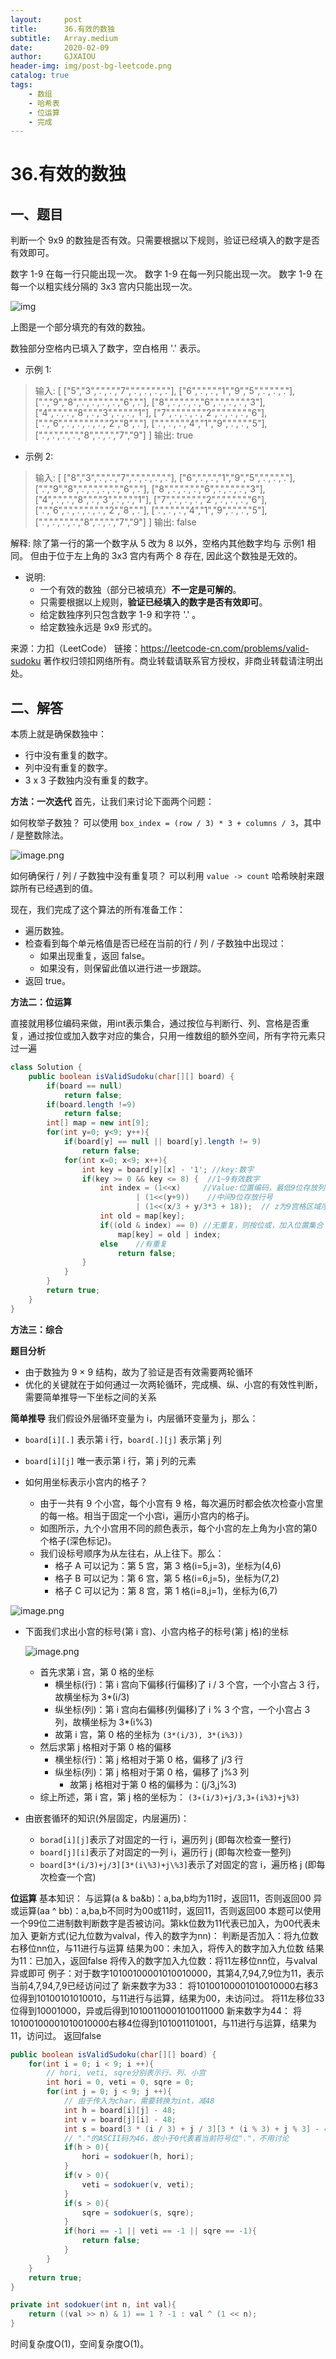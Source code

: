 ```yaml
---
layout:     post
title:      36.有效的数独
subtitle:   Array.medium
date:       2020-02-09
author:     GJXAIOU
header-img: img/post-bg-leetcode.png
catalog: true
tags:
    - 数组
	- 哈希表
	- 位运算
	- 完成
---
```


# 36.有效的数独

## 一、题目

判断一个 9x9 的数独是否有效。只需要根据以下规则，验证已经填入的数字是否有效即可。

数字 1-9 在每一行只能出现一次。
数字 1-9 在每一列只能出现一次。
数字 1-9 在每一个以粗实线分隔的 3x3 宫内只能出现一次。

![img](https://upload.wikimedia.org/wikipedia/commons/thumb/f/ff/Sudoku-by-L2G-20050714.svg/250px-Sudoku-by-L2G-20050714.svg.png)


上图是一个部分填充的有效的数独。

数独部分空格内已填入了数字，空白格用 '.' 表示。

- 示例 1:

> 输入:
> [
>   ["5","3",".",".","7",".",".",".","."],
>   ["6",".",".","1","9","5",".",".","."],
>   [".","9","8",".",".",".",".","6","."],
>   ["8",".",".",".","6",".",".",".","3"],
>   ["4",".",".","8",".","3",".",".","1"],
>   ["7",".",".",".","2",".",".",".","6"],
>   [".","6",".",".",".",".","2","8","."],
>   [".",".",".","4","1","9",".",".","5"],
>   [".",".",".",".","8",".",".","7","9"]
> ]
> 输出: true

- 示例 2:

> 输入:
> [
>   ["8","3",".",".","7",".",".",".","."],
>   ["6",".",".","1","9","5",".",".","."],
>   [".","9","8",".",".",".",".","6","."],
>   ["8",".",".",".","6",".",".",".","3"],
>   ["4",".",".","8",".","3",".",".","1"],
>   ["7",".",".",".","2",".",".",".","6"],
>   [".","6",".",".",".",".","2","8","."],
>   [".",".",".","4","1","9",".",".","5"],
>   [".",".",".",".","8",".",".","7","9"]
> ]
> 输出: false

解释: 除了第一行的第一个数字从 5 改为 8 以外，空格内其他数字均与 示例1 相同。
     但由于位于左上角的 3x3 宫内有两个 8 存在, 因此这个数独是无效的。

- 说明:
    - 一个有效的数独（部分已被填充）**不一定是可解的**。
    - 只需要根据以上规则，**验证已经填入的数字是否有效即可**。
    - 给定数独序列只包含数字 1-9 和字符 '.' 。
    - 给定数独永远是 9x9 形式的。
        

来源：力扣（LeetCode）
链接：https://leetcode-cn.com/problems/valid-sudoku
著作权归领扣网络所有。商业转载请联系官方授权，非商业转载请注明出处。

## 二、解答

本质上就是确保数独中：

- 行中没有重复的数字。
- 列中没有重复的数字。
- 3 x 3 子数独内没有重复的数字。
    	

**方法：一次迭代**
首先，让我们来讨论下面两个问题：

如何枚举子数独？
可以使用 `box_index = (row / 3) * 3 + columns / 3`，其中 / 是整数除法。

![image.png](https://pic.leetcode-cn.com/2b141392e2a1811d0e8dfdf6279b1352e59fad0b3961908c6ff9412b6a7e7ccf-image.png)

如何确保行 / 列 / 子数独中没有重复项？
可以利用 `value -> count` 哈希映射来跟踪所有已经遇到的值。

现在，我们完成了这个算法的所有准备工作：

- 遍历数独。
- 检查看到每个单元格值是否已经在当前的行 / 列 / 子数独中出现过：
    - 如果出现重复，返回 false。
    - 如果没有，则保留此值以进行进一步跟踪。
- 返回 true。





**方法二：位运算**

直接就用移位编码来做，用int表示集合，通过按位与判断行、列、宫格是否重复，通过按位或加入数字对应的集合，只用一维数组的额外空间，所有字符元素只过一遍

```java
class Solution {
    public boolean isValidSudoku(char[][] board) {
        if(board == null)
            return false;
        if(board.length !=9)
            return false;
        int[] map = new int[9];
        for(int y=0; y<9; y++){
            if(board[y] == null || board[y].length != 9)
                return false;
            for(int x=0; x<9; x++){
                int key = board[y][x] - '1'; //key:数字
                if(key >= 0 && key <= 8) {  //1~9有效数字
                    int index = (1<<x)     //Value:位置编码，最低9位存放列号
                            | (1<<(y+9))    //中间9位存放行号
                            | (1<<(x/3 + y/3*3 + 18));  // z为9宫格区域序号
                    int old = map[key];
                    if((old & index) == 0) //无重复，则按位或，加入位置集合
                        map[key] = old | index;
                    else    //有重复
                        return false;
                }
            }
        }
        return true;
    }
}

```





**方法三：综合**

**题目分析**

- 由于数独为 9 × 9 结构，故为了验证是否有效需要两轮循环
- 优化的关键就在于如何通过一次两轮循环，完成横、纵、小宫的有效性判断，需要简单推导一下坐标之间的关系

**简单推导**
我们假设外层循环变量为 i，内层循环变量为 j，那么：

- `board[i][.]` 表示第 i 行，`board[.][j]` 表示第 j 列

- `board[i][j]` 唯一表示第 i 行，第 j 列的元素
- 如何用坐标表示小宫内的格子？
    - 由于一共有 9 个小宫，每个小宫有 9 格，每次遍历时都会依次检查小宫里的每一格。相当于固定一个小宫i，遍历小宫内的格子j。
    - 如图所示，九个小宫用不同的颜色表示，每个小宫的左上角为小宫的第0个格子(深色标记)。
    - 我们设标号顺序为从左往右，从上往下。那么：
        - 格子 A 可以记为：第 5 宫，第 3 格(i=5,j=3)，坐标为(4,6)
        - 格子 B 可以记为：第 6 宫，第 5 格(i=6,j=5)，坐标为(7,2)
        - 格子 C 可以记为：第 8 宫，第 1 格(i=8,j=1)，坐标为(6,7)

![image.png](https://pic.leetcode-cn.com/9422813a29a996ca41ddcbb3649444c41acd2153075be537ec88fb1ca3b9104a-image.png)

- 下面我们求出小宫的标号(第 i 宫)、小宫内格子的标号(第 j 格)的坐标

    ![image.png](https://pic.leetcode-cn.com/4bf9994d56f87dc4f45727793438bd99e7eaa2c4ab663fd25950b7f9d6faafdf-image.png)
    - 首先求第 i 宫，第 0 格的坐标
        - 横坐标(行)：第 i 宫向下偏移(行偏移)了 i / 3 个宫，一个小宫占 3 行，故横坐标为 3*(i/3)
        - 纵坐标(列)：第 i 宫向右偏移(列偏移)了 i % 3 个宫，一个小宫占 3 列，故横坐标为 3*(i%3)
        - 故第 i 宫，第 0 格的坐标为
            `(3*(i/3), 3*(i%3))`
    - 然后求第 j 格相对于第 0 格的偏移
        - 横坐标(行)：第 j 格相对于第 0 格，偏移了 j/3 行
        - 纵坐标(列)：第 j 格相对于第 0 格，偏移了 j%3 列
            - 故第 j 格相对于第 0 格的偏移为：(j/3,j%3)	
    - 综上所述，第 i 宫，第 j 格的坐标为：
        `(3∗(i/3)+j/3,3∗(i%3)+j%3)`

- 由嵌套循环的知识(外层固定，内层遍历)：
    - `borad[i][j]`表示了对固定的一行 i，遍历列 j (即每次检查一整行)
    - `board[j][i]`表示了对固定的一列 i，遍历行 j (即每次检查一整列)
    - `board[3*(i/3)+j/3][3*(i\%3)+j\%3]`表示了对固定的宫 i，遍历格 j (即每次检查一个宫)



**位运算**
基本知识：
与运算(a \& ba&b)：a,ba,b均为11时，返回11，否则返回00
异或运算(aa ^ bb)：a,ba,b不同时为00或11时，返回11，否则返回00
本题可以使用一个99位二进制数判断数字是否被访问。第kk位数为11代表已加入，为00代表未加入
更新方式(记九位数为valval，传入的数字为nn)：
判断是否加入：将九位数右移位nn位，与11进行与运算
结果为00：未加入，将传入的数字加入九位数
结果为11：已加入，返回false
将传入的数字加入九位数：将11左移位nn位，与valval异或即可
例子：对于数字10100100001010010000，其第4,7,94,7,9位为11，表示当前4,7,94,7,9已经访问过了
新来数字为33：
将10100100001010010000右移3位得到10100101010010，与11进行与运算，结果为00，未访问过。
将11左移位33位得到10001000，异或后得到10100110001010011000
新来数字为44：
将10100100001010010000右移4位得到101001101001，与11进行与运算，结果为11，访问过。
返回false





```java
public boolean isValidSudoku(char[][] board) {
    for(int i = 0; i < 9; i ++){
        // hori, veti, sqre分别表示行、列、小宫
        int hori = 0, veti = 0, sqre = 0;
        for(int j = 0; j < 9; j ++){
            // 由于传入为char，需要转换为int，减48
            int h = board[i][j] - 48;
            int v = board[j][i] - 48;
            int s = board[3 * (i / 3) + j / 3][3 * (i % 3) + j % 3] - 48;
            // "."的ASCII码为46，故小于0代表着当前符号位"."，不用讨论
            if(h > 0){
                hori = sodokuer(h, hori);
            }
            if(v > 0){
                veti = sodokuer(v, veti);
            }
            if(s > 0){
                sqre = sodokuer(s, sqre);
            }
            if(hori == -1 || veti == -1 || sqre == -1){
                return false;
            }
        }
    }
    return true;
}

private int sodokuer(int n, int val){
    return ((val >> n) & 1) == 1 ? -1 : val ^ (1 << n);
}

```



时间复杂度O(1)，空间复杂度O(1)。

